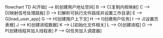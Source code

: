 flowchart TD
    A[开始] --> B[创建用户地址空间]
    B --> C[复制内核映射]
    C --> D[映射信号处理跳板]
    D --> E[解析可执行文件路径并设置工作目录]
    E --> G[load_user_app]
    G --> H[创建用户上下文]
    H --> I[创建用户任务]
    I --> J[设置页表根]
    J --> K[创建进程数据]
    K --> L[初始化文件相关]
    L --> O[创建进程]
    O --> P[创建线程并加入线程表]
    P --> Q[任务加入调度器]
  